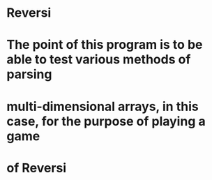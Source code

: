 # Reversi
# The point of this program is to be able to test various methods of parsing
# multi-dimensional arrays, in this case, for the purpose of playing a game
# of Reversi
